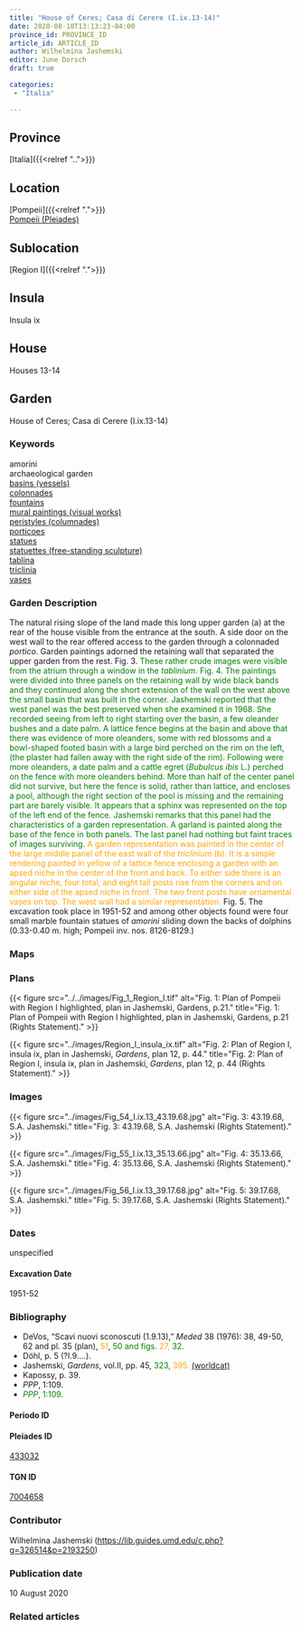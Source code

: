 ```yaml
---
title: "House of Ceres; Casa di Cerere (I.ix.13-14)"
date: 2020-08-10T13:13:23-04:00
province_id: PROVINCE_ID
article_id: ARTICLE_ID
author: Wilhelmina Jashemski
editor: June Dorsch
draft: true

categories:
 - "Italia"

---
```


## Province

[Italia]({{<relref "..">}})

## Location

[Pompeii]({{<relref ".">}}) \
[Pompeii (Pleiades)](https://pleiades.stoa.org/places/433032)

## Sublocation

[Region I]({{<relref ".">}})

## Insula

Insula ix

## House

Houses 13-14

## Garden

House of Ceres; Casa di Cerere (I.ix.13-14)

### Keywords

amorini \
archaeological garden \
[basins (vessels)](http://vocab.getty.edu/page/aat/300045614) \
[colonnades](http://vocab.getty.edu/page/aat/300002613) \
[fountains](http://vocab.getty.edu/page/aat/300006179) \
[mural paintings (visual works)](http://vocab.getty.edu/page/aat/300033644) \
[peristyles (columnades)](http://vocab.getty.edu/page/aat/300004029) \
[porticoes](http://vocab.getty.edu/page/aat/300004145) \
[statues](http://vocab.getty.edu/page/aat/300047600) \
[statuettes (free-standing sculpture)](http://vocab.getty.edu/page/aat/300312262) \
[tablina](http://vocab.getty.edu/page/aat/300004180) \
[triclinia](http://vocab.getty.edu/page/aat/300004359) \
[vases](http://vocab.getty.edu/page/aat/300132254)

### Garden Description

The natural rising slope of the land made this long upper garden (a) at the rear of the house visible from the entrance at the south. A side door on the west wall to the rear offered access to the garden through a colonnaded *portico*. Garden paintings adorned the retaining wall that separated the upper garden from the rest. Fig. 3. <span style="color:green">These rather crude images were visible from the atrium through a window in the *tablinium*. Fig. 4. The paintings were divided into three panels on the retaining wall by wide black bands and they continued along the short extension of the wall on the west above the small basin that was built in the corner. Jashemski reported that the west panel was the best preserved when she examined it in 1968. She recorded seeing from left to right starting over the basin, a few oleander bushes and a date palm. A lattice fence begins at the basin and above that there was evidence of more oleanders, some with red blossoms and a bowl-shaped footed basin with a large bird perched on the rim on the left, (the plaster had fallen away with the right side of the rim). Following were more oleanders, a date palm and a cattle egret (*Bubulcus ibis* L.) perched on the fence with more oleanders behind. More than half of the center panel did not survive, but here the fence is solid, rather than lattice, and encloses a pool, although the right section of the pool is missing and the remaining part are barely visible. It appears that a sphinx was represented on the top of the left end of the fence. Jashemski remarks that this panel had the characteristics of a garden representation. A garland is painted along the base of the fence in both panels. The last panel had nothing but faint traces of images surviving.</span> <span style="color:orange">A garden representation was painted in the center of the large middle panel of the east wall of the *triclinium* (b). It is a simple rendering painted in yellow of a lattice fence enclosing a garden with an apsed niche in the center of the front and back. To either side there is an angular niche, four total, and eight tall posts rise from the corners and on either side of the apsed niche in front. The two front posts have ornamental vases on top. The west wall had a similar representation.</span> Fig. 5. The excavation took place in 1951-52 and among other objects found were four small marble fountain statues of *amorini* sliding down the backs of dolphins (0.33-0.40 m. high; Pompeii inv. nos. 8126-8129.)

### Maps

<!--
OLD WAY (DO NOT USE)
![alt_text](../../images/image_name.ext)
*CAPTION*

NEW WAY ↓↓↓↓
{{< figure src="../../images/image_name.ext" alt="ALT_TEXT" title="CAPTION" >}}
-->

### Plans

{{< figure src="../../images/Fig_1_Region_I.tif" alt="Fig. 1: Plan of Pompeii with Region I highlighted, plan in Jashemski, Gardens, p.21." title="Fig. 1: Plan of Pompeii with Region I highlighted, plan in Jashemski, Gardens, p.21 (Rights Statement)." >}}

{{< figure src="../images/Region_I_insula_ix.tif" alt="Fig. 2: Plan of Region I, insula ix, plan in Jashemski, *Gardens*, plan 12, p. 44." title="Fig. 2: Plan of Region I, insula ix, plan in Jashemski, *Gardens*, plan 12, p. 44 (Rights Statement)." >}}

### Images

{{< figure src="../images/Fig_54_I.ix.13_43.19.68.jpg" alt="Fig. 3: 43.19.68, S.A. Jashemski." title="Fig. 3: 43.19.68, S.A. Jashemski (Rights Statement)." >}}

{{< figure src="../images/Fig_55_I.ix.13_35.13.66.jpg" alt="Fig. 4: 35.13.66, S.A. Jashemski." title="Fig. 4: 35.13.66, S.A. Jashemski (Rights Statement)." >}}

{{< figure src="../images/Fig_56_I.ix.13_39.17.68.jpg" alt="Fig. 5: 39.17.68, S.A. Jashemski." title="Fig. 5: 39.17.68, S.A. Jashemski (Rights Statement)." >}}

### Dates

unspecified

#### Excavation Date

1951-52

### Bibliography

* DeVos, “Scavi nuovi sconoscuti (1.9.13),” *Meded* 38 (1976): 38, 49-50, 62 and pl. 35 (plan), <span style="color:orange">51</span>, <span style="color:green">50 and figs.</span> <span style="color:orange">27,</span> <span style="color:green">32.</span>
* Döhl, p. 5 (?I.9....).
* Jashemski, *Gardens*, vol.II, pp. 45, <span style="color:green">323,</span> <span style="color:orange">395.</span> [(worldcat)](http://www.worldcat.org/oclc/921816405)
* Kapossy, p. 39.
* *PPP*, 1:109.
* <span style="color:green">*PPP*, 1:109.</span>

#### Periodo ID

<!-- [PERIODO_ID](https://pleiades.stoa.org/places/PLEIADES_ID) -->

#### Pleiades ID

[433032](https://pleiades.stoa.org/places/433032)

#### TGN ID

[7004658](http://vocab.getty.edu/page/tgn/7004658)

### Contributor

Wilhelmina Jashemski (https://lib.guides.umd.edu/c.php?g=326514&p=2193250)

### Publication date

10 August 2020

### Related articles

<!-- Links to other related articles. Leave blank for now -->
